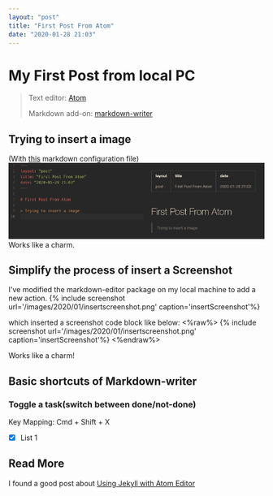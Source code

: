 ```yaml
---
layout: "post"
title: "First Post From Atom"
date: "2020-01-28 21:03"
---
```


# My First Post from local PC

> Text editor:      [Atom](https://atom.io/)
>
> Markdown add-on:  [markdown-writer](https://atom.io/packages/markdown-writer)

## Trying to insert a image
(With [this](https://github.com/Hunu/hunu.github.io/blob/master/_mdwriter.cson) markdown configuration file)
![testimg](/images/2020/01/testimg.png)
Works like a charm.

## Simplify the process of insert a Screenshot
I've modified the markdown-editor package on my local machine to add a new action.
{% include screenshot url='/images/2020/01/insertscreenshot.png' caption='insertScreenshot'%}

which inserted a screenshot code block like below:
<%raw%>
  {% include screenshot url='/images/2020/01/insertscreenshot.png' caption='insertScreenshot'%}
<%endraw%>

Works like a charm!

## Basic shortcuts of Markdown-writer

### Toggle a task(switch between done/not-done)
Key Mapping: Cmd + Shift + X
- [x] List 1

## Read More

I found a good post about [Using Jekyll with Atom Editor](https://insujang.github.io/2017-04-01/using-jekyll-with-atom-editor/)
